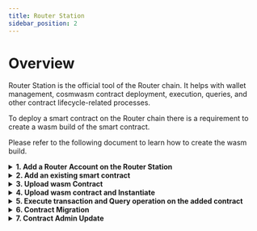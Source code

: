 ```yaml
---
title: Router Station
sidebar_position: 2
---
```


# Overview

Router Station is the official tool of the Router chain. It helps with wallet management, cosmwasm contract deployment, execution, queries, and other contract lifecycle-related processes.

To deploy a smart contract on the Router chain there is a requirement to create a wasm build of the smart contract. 

Please refer to the following document to learn how to create the wasm build.

<details>
<summary><b>1. Add a Router Account on the Router Station</b></summary>

To use the Router Station UI for any operation related to the contract life-cycle process( except the contract read query), you need to have at least one account added in the Router Station. To add an account in the Router Station, you need to follow the below mentioned steps or you can also follow the video. 

- Click on the “Add Account” button
- In the pop-up, fill the “Label” & “Mnemonic” text areas. You can also click on the refresh button to get a new Mnemonic.
- Now, click on the “Add” button. and your account is added to the Router Station.
- You can follow the same process for multiple accounts here.

<center>
<video width="640" height="357.33" controls>
  <source src={require('./videos/add_account.mpg').default} type="video/mp4">
  </source>
</video>
</center>

<!-- [add_account.gif](../../src/images/add-account.gif) -->

</details>

<details>
<summary><b>2. Add an existing smart contract</b></summary>

You can add an existing cosmwasm contract in the Router Station. To add an existing contract address, you need to click on the “+Add contract” button.  A pop-up shows up. The router contract address can be added in the Import contract text field and can be imported for further action.

<center><img src={require('../../src/images/add-existing-contract.png').default} alt="Add an existing contract" style={{width: 640, marginBottom: 12}}/></center>


</details>

<details>
<summary><b>3. Upload wasm Contract</b></summary>

The Router chain is a cosmos chain. To deploy a smart contract first, you need to upload the contract’s wasm file on the chain. On Router Station to upload a wasm file, you need to follow the below mentioned steps or you can also follow the video. 

- Click on the “+Add Contract” button. It will open up one pop-up.
- Here, you need to select the wasm file.
- Then click on the “Upload Only” button.

<center>
<video width="640" height="357.33" controls>
  <source src={require('./videos/upload.mp4').default} type="video/mp4">
  </source>
</video>
</center>

Once the upload button is clicked an <code>Uploading Contract</code> toast msg can be seen, which signifies that the contract upload is happening in the background.

After the successful transaction, a success toast message can be seen with the <code>Uploaded code Id</code> to the right. 

</details>

<details>
<summary><b>4. Upload wasm contract and Instantiate</b></summary>

In Router Chain, you can create a new contract by instantiating a deployed code id. If you don’t have a deployed code id preset then you can deploy and instantiate the contract otherwise instantiate the contract by using the existing deployed code id.

You provide both functionalities on the Router Station. 

To deploy and instantiate a smart contract first, you need to follow the below mentioned steps or you can also follow the video. 

- Click on the “+Add Contract” button. It will open up one pop-up.
- First, you need to select the “From file” radio button.
- You need to fill the “Label” text box and instantiate the message.
- The admin field is optional. If it is empty our admin will be null and that makes the contract immutable.
- Here, you also need to select the wasm file.
- Then click on the “Upload and Instantiate” button.


<center>
<video width="640" height="357.33" controls>
  <source src={require('./videos/new_contract.mp4').default} type="video/mp4">
  </source>
</video>
</center>

<!-- [new_contract.mp4](https://s3-us-west-2.amazonaws.com/secure.notion-static.com/8124b3c5-c2e1-4e56-9d70-a9e7e7c9e04d/new_contract.mp4) -->

Once the upload and instantiate button is clicked upon, an <code>Uploading Contract</code> toast message can be seen. This signifies that the uploading of the contract is happening in the background.

Right after uploading is successful, the uploaded contract’s code id and instantiating contract toast msg can be seen. This signifies that the instantiation of the contract is happening in the background. 

After successful instantiation of the contract, a success toast with the instantiated contract address can be seen, in it to the right and that particular contract added on to the left side under the Contracts section can be seen.

</details>

<details>
<summary><b>5. Execute transaction  and Query operation on the added contract</b></summary>

A cosmwasm contract has multiple execute or query messages. The execute message can read and write the contract states, but the query messages can only read contract storage. That is why to perform execute messages you need to have a user account, but not for the query messages.

In the Router station, you need to select one contract on which you want to perform the operation. Then you can write down the JSON query in the text section as shown in the video. Now, according to the query type you can hit either the “Execute” or the “query” button.  The output will be shown in the right section of the query. 
Please check out the video, In this video, you performed the message execution and query for the Counter contract. link?

<center>
<video width="640" height="357.33" controls>
  <source src={require('./videos/messages.mp4').default} type="video/mp4">
  </source>
</video>
</center>

<!-- [messages.mp4](https://s3-us-west-2.amazonaws.com/secure.notion-static.com/5c3c2ea3-b7c2-4d94-98ce-44569b66639e/messages.mp4) -->

</details>

<details>
<summary><b>6. Contract Migration</b></summary>

Cosmwasm contracts can be upgraded. To upgrade a cosmwasm smart contract, you need to satisfy two conditions. The contract should support migration and its admin address should not be null. To migrate the contract, you need to follow the below mentioned steps or you can also follow the video. 

- Select the contract that needs to be migrated.
- Click on the “Migrate Contract” button. It will open one pop-up.
- Provide the new code id and the “migration message”.
- Now, Click on the “migrate” button. It will submit the migration message on the chain.

Upon, the successful transaction you will able to see the updated code id in the contract info section.

<center>
<video width="640" height="357.33" controls>
  <source src={require('./videos/migration.mp4').default} type="video/mp4">
  </source>
</video>
</center>

</details>

<details>
<summary><b>7. Contract Admin Update</b></summary>

Cosmwasm contracts have an admin address. It is provided at the time of instantiation of the contract. It decides the contract’s immutability. If it is null, the contact is immutable. 

To update the contract’s admin address, you need to follow the below mentioned steps or you can also follow the video. 

- Select the contract that needs to be updated.
- Click on the “Update Admin” button. It will open one pop-up.
- Provide the new admin address or leave it empty( if you want to set the admin address to null).
- Now, Click on the “update” button. It will submit the update admin message on the chain.

<center>
<video width="640" height="357.33" controls>
  <source src={require('./videos/update_admin.mp4').default} type="video/mp4">
  </source>
</video>
</center>

Upon, the successful transaction you will able to see the updated admin address in the contract info section.

</details>